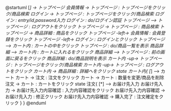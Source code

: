 @startuml
[*] -> トップページ
会員情報 -> トップページ : トップページをクリック/商品検索
ログイン -> トップページ : トップページをクリック/商品検索
ログイン : entry/id,password入力
ログイン : do/ログイン認証
トップページ --> トップページ : ログアウトをクリック
トップページ -> トップページ : 商品検索
トップページ -> 商品詳細 : 商品をクリック
トップページ -left-> 会員情報 : 会員登録をクリック
トップページ -left-> ログイン : ログインとクリック
トップページ --> カート内 : カートの中をクリック
トップページ : do/商品一覧を表示
商品詳細 --> カート内 : カートに入れるをクリック
商品詳細 --> トップページ : 前の画面に戻るをクリック
商品詳細 : do/商品説明を表示
カート内 -up-> トップページ : トップページをクリック/商品検索
カート内 -up-> トップページ : ログアウトをクリック
カート内 -> 商品詳細 : 詳細へをクリック
state カート内{
  [*] --> カート
  カート -> 注文 : 注文をクリック
  カート -> カート : 数量を変更/商品を削除
  注文 -> カート : カートをクリック
  state 注文{
    [*] --> お届け先入力
    お届け先入力 -> お届け先入力内容確認 : 入力内容確認をクリック
    お届け先入力内容確認 -> お届け先入力 : 修正クリック
    お届け先入力内容確認 -> 購入完了 : 注文確定をクリック
  }
  }
@enduml

